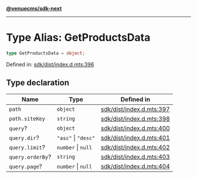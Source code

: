 [**@venuecms/sdk-next**](../Index.md)

***

# Type Alias: GetProductsData

```ts
type GetProductsData = object;
```

Defined in: [sdk/dist/index.d.mts:396](https://github.com/venuecms/sdk/blob/9b35c3f75ba3cd0722f50bc82d98f2f4dd56e037/packages/sdk/dist/index.d.mts#L396)

## Type declaration

| Name | Type | Defined in |
| ------ | ------ | ------ |
| <a id="path"></a> `path` | `object` | [sdk/dist/index.d.mts:397](https://github.com/venuecms/sdk/blob/9b35c3f75ba3cd0722f50bc82d98f2f4dd56e037/packages/sdk/dist/index.d.mts#L397) |
| `path.siteKey` | `string` | [sdk/dist/index.d.mts:398](https://github.com/venuecms/sdk/blob/9b35c3f75ba3cd0722f50bc82d98f2f4dd56e037/packages/sdk/dist/index.d.mts#L398) |
| <a id="query"></a> `query`? | `object` | [sdk/dist/index.d.mts:400](https://github.com/venuecms/sdk/blob/9b35c3f75ba3cd0722f50bc82d98f2f4dd56e037/packages/sdk/dist/index.d.mts#L400) |
| `query.dir`? | `"asc"` \| `"desc"` | [sdk/dist/index.d.mts:401](https://github.com/venuecms/sdk/blob/9b35c3f75ba3cd0722f50bc82d98f2f4dd56e037/packages/sdk/dist/index.d.mts#L401) |
| `query.limit`? | `number` \| `null` | [sdk/dist/index.d.mts:402](https://github.com/venuecms/sdk/blob/9b35c3f75ba3cd0722f50bc82d98f2f4dd56e037/packages/sdk/dist/index.d.mts#L402) |
| `query.orderBy`? | `string` | [sdk/dist/index.d.mts:403](https://github.com/venuecms/sdk/blob/9b35c3f75ba3cd0722f50bc82d98f2f4dd56e037/packages/sdk/dist/index.d.mts#L403) |
| `query.page`? | `number` \| `null` | [sdk/dist/index.d.mts:404](https://github.com/venuecms/sdk/blob/9b35c3f75ba3cd0722f50bc82d98f2f4dd56e037/packages/sdk/dist/index.d.mts#L404) |
